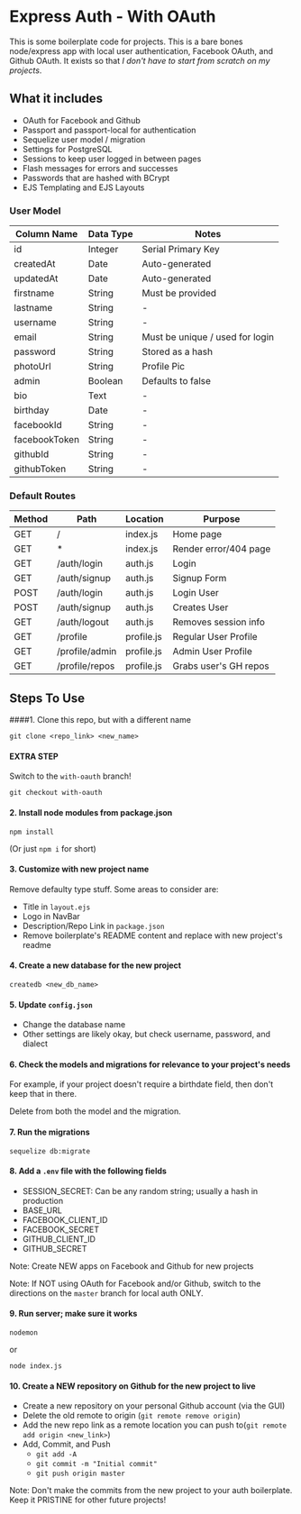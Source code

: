 # Express Auth - With OAuth

This is some boilerplate code for projects. This is a bare bones node/express app with local user authentication, Facebook OAuth, and Github OAuth.  It exists so that *I don't have to start from scratch on my projects*.

## What it includes

* OAuth for Facebook and Github
* Passport and passport-local for authentication
* Sequelize user model / migration
* Settings for PostgreSQL
* Sessions to keep user logged in between pages
* Flash messages for errors and successes
* Passwords that are hashed with BCrypt
* EJS Templating and EJS Layouts

### User Model

| Column Name | Data Type | Notes|
|---------------- | --------------- | ------------------ |
| id | Integer | Serial Primary Key |
| createdAt | Date | Auto-generated |
| updatedAt | Date | Auto-generated |
| firstname | String | Must be provided |
| lastname | String | - |
| username | String | - |
| email | String | Must be unique / used for login |
| password | String | Stored as a hash |
| photoUrl | String | Profile Pic |
| admin | Boolean | Defaults to false |
| bio | Text | - |
| birthday | Date | - |
| facebookId | String | - |
| facebookToken | String | - |
| githubId | String | - |
| githubToken | String | - |

### Default Routes

| Method | Path | Location | Purpose |
| ------ | ---------------- | ----------| ------------------ |
| GET | / | index.js | Home page |
| GET | * | index.js | Render error/404 page |
| GET | /auth/login | auth.js | Login |
| GET | /auth/signup | auth.js | Signup Form |
| POST | /auth/login | auth.js | Login User |
| POST | /auth/signup | auth.js | Creates User |
| GET | /auth/logout | auth.js | Removes session info |
| GET | /profile | profile.js | Regular User Profile | 
| GET | /profile/admin | profile.js | Admin User Profile | 
| GET | /profile/repos | profile.js | Grabs user's GH repos|


## Steps To Use

####1. Clone this repo, but with a different name

```
git clone <repo_link> <new_name>
```

#### EXTRA STEP

Switch to the `with-oauth` branch!

````
git checkout with-oauth
````

#### 2. Install node modules from package.json

````
npm install
````
(Or just `npm i` for short)

#### 3. Customize with new project name

Remove defaulty type stuff. Some areas to consider are:

* Title in `layout.ejs`
* Logo in NavBar
* Description/Repo Link in `package.json`
* Remove boilerplate's README content and replace with new project's readme

#### 4. Create a new database for the new project 

````
createdb <new_db_name>
````

#### 5. Update `config.json`

* Change the database name
* Other settings are likely okay, but check username, password, and dialect

#### 6. Check the models and migrations for relevance to your project's needs

For example, if your project doesn't require a birthdate field, then don't keep that in there. 

Delete from both the model and the migration.

#### 7. Run the migrations

````
sequelize db:migrate
````

#### 8. Add a `.env` file with the following fields

* SESSION_SECRET: Can be any random string; usually a hash in production
* BASE_URL
* FACEBOOK_CLIENT_ID
* FACEBOOK_SECRET
* GITHUB_CLIENT_ID
* GITHUB_SECRET

Note: Create NEW apps on Facebook and Github for new projects

Note: If NOT using OAuth for Facebook and/or Github, switch to the directions on the `master` branch for local auth ONLY.

#### 9. Run server; make sure it works

````
nodemon
````

or 

````
node index.js
````

#### 10. Create a NEW repository on Github for the new project to live

* Create a new repository on your personal Github account (via the GUI)
* Delete the old remote to origin (`git remote remove origin`)
* Add the new repo link as a remote location you can push to(`git remote add origin <new_link>`)
* Add, Commit, and Push
    * `git add -A`
    * `git commit -m "Initial commit"`
    * `git push origin master`

Note: Don't make the commits from the new project to your auth boilerplate. Keep it PRISTINE for other future projects!
